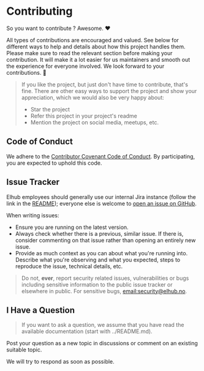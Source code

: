 # Contributing

So you want to contribute ? Awesome. ❤️

All types of contributions are encouraged and valued.  See below for different ways to help and details about how
this project handles them. Please make sure to read the relevant section before making your contribution. It will
make it a lot easier for us maintainers and smooth out the experience for everyone involved. We look forward to
your contributions. 🎉

> If you like the project, but just don't have time to contribute, that's fine. There are other easy ways to support
> the project and show your appreciation, which we would also be very happy about:
>
> * Star the project
> * Refer this project in your project's readme
> * Mention the project on social media, meetups, etc.

## Code of Conduct

We adhere to the [Contributor Covenant Code of Conduct](https://www.contributor-covenant.org/version/2/1/code_of_conduct/).
By participating, you are expected to uphold this code.

## Issue Tracker

Elhub employees should generally use our internal Jira instance (follow the link in the [README](../README.md));
everyone else is welcome to [open an issue on GitHub](/issues/).

When writing issues:

* Ensure you are running on the latest version.
* Always check whether there is a previous, similar issue. If there is, consider commenting on that issue rather
  than opening an entirely new issue.
* Provide as much context as you can about what you're running into. Describe what you're observing and what you
  expected, steps to reproduce the issue, technical details, etc.

> Do not, **ever**, report security related issues, vulnerabilities or bugs including sensitive information to the
> public issue tracker or elsewhere in public. For sensitive bugs, <email:security@elhub.no>.

## I Have a Question

> If you want to ask a question, we assume that you have read the available documentation (start with ../README.md).

Post your question as a new topic in discussions or comment on an existing suitable topic.

We will try to respond as soon as possible.

